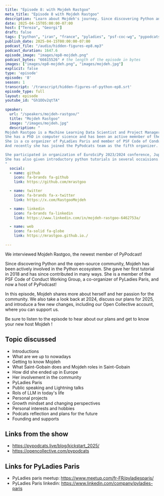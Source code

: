 ```yaml
---
title: "Episode 8: with Mojdeh Rastgoo"
meta_title: "Episode 8 with Mojdeh Rastgoo"
description: "Learn about Mojdeh's journey. Since discovering Python and open source community in 2016, Mojdeh has been actively contributing to the community and striving for diversity and inclusion by pariticapting in DEI, CoC communities and co-organzing meetups"
date: 2025-04-15T05:00:00-07:00
host: ["Tereza", "Georgi"]
draft: false
tags: ["python", "iran", "france", "pyladies", "psf-coc-wg", "pypodcats", "community", "project manager"]
publish_date: 2025-04-15T00:00:00-07:00
podcast_file: "/audio/hidden-figures-ep8.mp3"
podcast_duration: 1647.6
episode_image: "images/ep8-mojdeh.png"
podcast_bytes: "66615526" # the length of the episode in bytes
images: ["images/ep8-mojdeh.png", "images/mojdeh.jpg"]
explicit: false 
type: 'episode'
episode: '8'
season: 1
transcript: '/transcript/hidden-figures-of-python-ep8.srt'
episode_type: full
layout: episode
youtube_id: "Gh1OOv2qtTA"
  
speaker:
  url: "/speakers/mojdeh-rastgoo/"
  title: "Mojdeh Rastgoo"
  image: "/images/mojdeh.jpg"
  description: "
Mojdeh Rastgoo is a Machine Learning Data Scientist and Project Manager based in Pris.
She has a PhD in computer sicence and has been an active memnber of the community since 2018. 
She is a co organizer of PyLadies Paris and member of PSF Code of Conduct Working-Group since mid 2023.
And recently she has joined the PyPodcats team as the fifth organizer.  

She participated in organization of EuroSciPy 2023/2024 conference, JupyterCon 2023, PyCon.DE & PyData Berlin 2024, and PyLadies Paris meetups since 2022. 
She has also given introductory python tutorials in several occaisions.
"
  social:
  - name: github
    icon: fa-brands fa-github
    link: https://github.com/mrastgoo

  - name: twitter
    icon: fa-brands fa-x-twitter
    link: https://x.com/RastgooMojdeh

  - name: linkedin
    icon: fa-brands fa-linkedin
    link: https://www.linkedin.com/in/mojdeh-rastgoo-6462753a/

  - name: web
    icon: fa-solid fa-globe
    link: https://mrastgoo.github.io./
  
---
```


We interviewed Mojdeh Rastgoo, the newest member of PyPodcast!

Since discovering Python and the open-source community, Mojdeh has been actively involved in the Python ecosystem. She gave her first tutorial in 2018 and has since contributed in many ways. She is a member of the PSF Code of Conduct Working Group, a co-organizer of PyLadies Paris, and now a host of PyPodcast!

In this episode, Mojdeh shares more about herself and her passion for the community. We also take a look back at 2024, discuss our plans for 2025, and introduce a few new changes, including our Open Collective account, where you can support us.

Be sure to listen to the episode to hear about our plans and get to know your new host Mojdeh !

## Topic discussed

- Introductions
- What are we up to nowadays 
- Getting to know Mojdeh 
- What Saint-Gobain does and Mojdeh roles in Saint-Gobain
- How did she ended up in Europe 
- Her involvement in the community
- PyLadies Paris
- Public speaking and Lightning talks
- Rols of LLM in today's life 
- Personal projects 
- Growth mindset and changing perspectives
- Personal interests and hobbies 
- Podcats reflection and plans for the future
- Founding and supports


## Links from the show

- https://pypodcats.live/blog/kickstart_2025/
- https://opencollective.com/pypodcats

## Links for PyLadies Paris 

- PyLadies paris meetup: https://www.meetup.com/fr-FR/pyladiesparis/
- PyLadies Paris linkedin: https://www.linkedin.com/company/pyladies-paris




